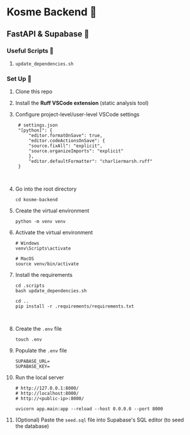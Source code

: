# Kosme Backend 💙

## FastAPI & Supabase 🥶

### Useful Scripts 🤣

1. `update_dependencies.sh`

### Set Up 🤩

1. Clone this repo

2. Install the **Ruff VSCode extension** (static analysis tool)
3. Configure project-level/user-level VSCode settings

   ```
    # settings.json
    "[python]": {
        "editor.formatOnSave": true,
        "editor.codeActionsOnSave": {
        "source.fixAll": "explicit",
        "source.organizeImports": "explicit"
        },
        "editor.defaultFormatter": "charliermarsh.ruff"
    }
   ```

   <br>

4. Go into the root directory
   ```
   cd kosme-backend
   ```
5. Create the virtual environment
   ```
   python -m venv venv
   ```
6. Activate the virtual environment

   ```
   # Windows
   venv\Scripts\activate

   # MacOS
   source venv/bin/activate
   ```

7. Install the requirements

   ```
   cd .scripts
   bash update_dependencies.sh

   cd ..
   pip install -r .requirements/requirements.txt
   ```

   <br>

8. Create the `.env` file
   ```
   touch .env
   ```
9. Populate the `.env` file

   ```
   SUPABASE_URL=
   SUPABASE_KEY=
   ```

10. Run the local server

    ```
    # http://127.0.0.1:8000/
    # http://localhost:8000/
    # http://<public-ip>:8000/

    uvicorn app.main:app --reload --host 0.0.0.0 --port 8000
    ```
11. (Optional) Paste the `seed.sql` file into Supabase's SQL editor (to seed the database)
    
